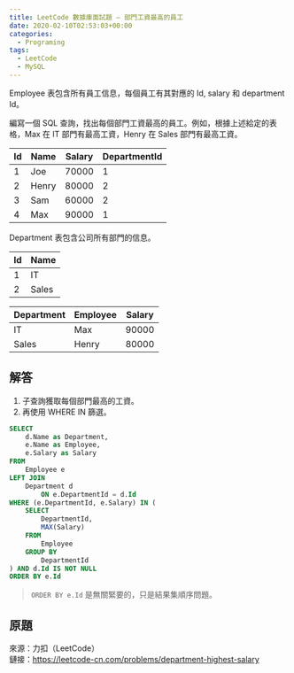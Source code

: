 ```yaml
---
title: LeetCode 數據庫面試題 – 部門工資最高的員工
date: 2020-02-10T02:53:03+00:00
categories:
  - Programing
tags:
  - LeetCode
  - MySQL
---
```


Employee 表包含所有員工信息，每個員工有其對應的 Id, salary 和 department Id。

編寫一個 SQL 查詢，找出每個部門工資最高的員工。例如，根據上述給定的表格，Max 在 IT 部門有最高工資，Henry 在 Sales 部門有最高工資。

<!--more-->

| Id | Name  | Salary | DepartmentId |
| -- | ----- | ------ | ------------ |
| 1  | Joe   | 70000  | 1            |
| 2  | Henry | 80000  | 2            |
| 3  | Sam   | 60000  | 2            |
| 4  | Max   | 90000  | 1            |

Department 表包含公司所有部門的信息。

| Id | Name  |
| -- | ----- |
| 1  | IT    |
| 2  | Sales |

| Department | Employee | Salary |
| ---------- | -------- | ------ |
| IT         | Max      | 90000  |
| Sales      | Henry    | 80000  |

## 解答

  1. 子查詢獲取每個部門最高的工資。
  2. 再使用 WHERE IN 篩選。

```sql
SELECT
    d.Name as Department,
    e.Name as Employee,
    e.Salary as Salary
FROM
    Employee e
LEFT JOIN
    Department d
        ON e.DepartmentId = d.Id
WHERE (e.DepartmentId, e.Salary) IN (
    SELECT
        DepartmentId,
        MAX(Salary)
    FROM
        Employee
    GROUP BY
        DepartmentId
) AND d.Id IS NOT NULL
ORDER BY e.Id
```

> `ORDER BY e.Id` 是無關緊要的，只是結果集順序問題。

## 原題

來源：力扣（LeetCode）  
鏈接：<https://leetcode-cn.com/problems/department-highest-salary>
